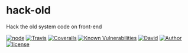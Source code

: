 # hack-old

Hack the old system code on front-end

[![node][NPM_URL]][NPM_HREF]
[![Travis][TRAVIS_URL]][TRAVIS_HREF]
[![Coveralls][COVERALLS_URL]][COVERALLS_HREF]
[![Known Vulnerabilities][SNYK_URL]][SNYK_HREF]
[![David][DAVID_URL]][DAVID_HREF]
[![Author][AUTHOR_URL]][AUTHOR_HREF]
[![license][LICENSE_URL]][LICENSE_HREF]

[NPM_URL]: https://img.shields.io/node/v/hack-old.svg?style=flat-square&maxAge=600
[NPM_HREF]: https://www.npmjs.com/package/hack-old
[TRAVIS_URL]: https://img.shields.io/travis/Arylo/hack-old/master.svg?style=flat-square&logo=travis&maxAge=600
[TRAVIS_HREF]: https://travis-ci.org/Arylo/hack-old
[COVERALLS_URL]: https://img.shields.io/coveralls/github/Arylo/hack-old/master.svg?style=flat-square&maxAge=600
[COVERALLS_HREF]: https://coveralls.io/github/Arylo/hack-old
[SNYK_URL]: https://snyk.io/test/github/Arylo/hack-old/badge.svg?style=flat-square&maxAge=600
[SNYK_HREF]: https://snyk.io/test/github/Arylo/hack-old
[DAVID_URL]: https://img.shields.io/david/Arylo/hack-old.svg?style=flat-square&maxAge=600
[DAVID_HREF]: https://github.com/Arylo/hack-old
[AUTHOR_URL]: https://img.shields.io/badge/Author-AryloYeung-blue.svg?style=flat-square&maxAge=7200
[AUTHOR_HREF]: https://github.com/arylo
[LICENSE_URL]: https://img.shields.io/github/license/Arylo/npm-project-init.svg?style=flat-square&maxAge=7200
[LICENSE_HREF]: https://opensource.org/licenses/MIT
